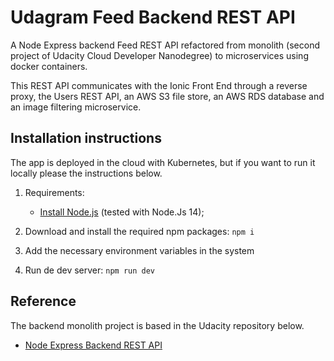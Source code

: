 # Udagram Feed Backend REST API

A Node Express backend Feed REST API refactored from monolith (second project of Udacity Cloud Developer Nanodegree) to microservices using docker containers.

This REST API communicates with the Ionic Front End through a reverse proxy, the Users REST API, an AWS S3 file store, an AWS RDS database and an image filtering microservice.

## Installation instructions

The app is deployed in the cloud with Kubernetes, but if you want to run it locally please the instructions below.

1. Requirements:

    - [Install Node.js](https://nodejs.org/en/) (tested with Node.Js 14);

2. Download and install the required npm packages: `npm i`
3. Add the necessary environment variables in the system
4. Run de dev server: `npm run dev`

## Reference

The backend monolith project is based in the Udacity repository below.

-   [Node Express Backend REST API](https://github.com/udacity/cloud-developer/tree/master/course-02/exercises/udacity-c2-restapi)
